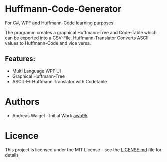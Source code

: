 # Huffmann-Code-Generator
For C#, WPF and Huffmann-Code learning purposes

The programm creates a graphical Huffmann-Tree and Code-Table which can be exported into a CSV-File.
Huffmann-Translator Converts ASCII values to Huffmann-Code and vice versa.

## Features:
  - Multi Language WPF UI
  - Graphical Huffmann-Tree
  - ASCII <-> Huffmann Translator with Codetable
  
# Authors
  - Andreas Waigel - Initial Work [awb95](https://github.com/awb95)
  
# Licence
This project is licensed under the MIT License - see the [LICENSE.md](LICENSE.md) file for details
